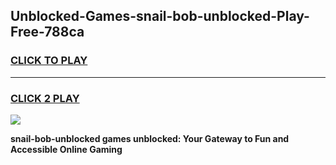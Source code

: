 
## Unblocked-Games-snail-bob-unblocked-Play-Free-788ca
<h3>
<a href="https://premium76.site?title=snail-bob-unblocked&ref=18A1">CLICK TO PLAY</a></h3>
<hr>

<h3>
<a href="https://premium76.site?title=snail-bob-unblocked&ref=18A1">CLICK 2 PLAY</a>
  
</h3>

<a href="https://premium76.site?title=snail-bob-unblocked&ref=18A1"><img src="https://clearcache.store/games.png"></a>


**snail-bob-unblocked games unblocked: Your Gateway to Fun and Accessible Online Gaming**
